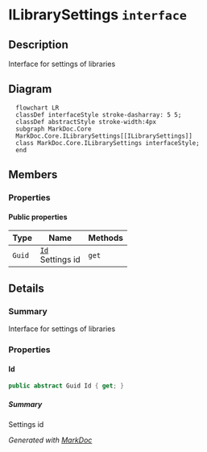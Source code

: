 # ILibrarySettings `interface`

## Description
Interface for settings of libraries

## Diagram
```mermaid
  flowchart LR
  classDef interfaceStyle stroke-dasharray: 5 5;
  classDef abstractStyle stroke-width:4px
  subgraph MarkDoc.Core
  MarkDoc.Core.ILibrarySettings[[ILibrarySettings]]
  class MarkDoc.Core.ILibrarySettings interfaceStyle;
  end
```

## Members
### Properties
#### Public  properties
| Type | Name | Methods |
| --- | --- | --- |
| `Guid` | [`Id`](markdoc/core/ILibrarySettings.md#id)<br>Settings id | `get` |

## Details
### Summary
Interface for settings of libraries

### Properties
#### Id
```csharp
public abstract Guid Id { get; }
```
##### Summary
Settings id

*Generated with* [*MarkDoc*](https://github.com/hailstorm75/MarkDoc.Core)

